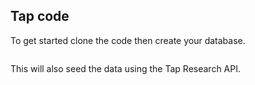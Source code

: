 ## Tap code

To get started clone the code then create your database.
```rake db:create db:migrate db:seed

```
This will also seed the data using the Tap Research API.

